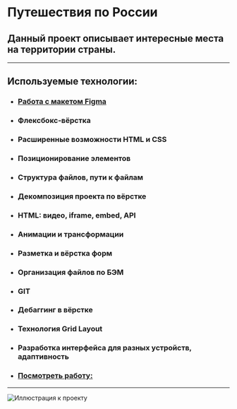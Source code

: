 # **Путешествия по России**

## Данный проект описывает интересные места на территории страны.

---

## Используемые технологии:

- ### [Работа с макетом Figma](https://www.figma.com/file/5S2WSbEFL6awjVWJ0NWL8Q/Sprint-3_-Russia-_-desktop-%2B-mobile?node-id=28503%3A0)
- ### Флексбокс-вёрстка
- ### Расширенные возможности HTML и CSS
- ### Позиционирование элементов
- ### Структура файлов, пути к файлам
- ### Декомпозиция проекта по вёрстке
- ### HTML: видео, iframe, embed, API
- ### Анимации и трансформации
- ### Разметка и вёрстка форм
- ### Организация файлов по БЭМ
- ### GIT
- ### Дебаггинг в вёрстке
- ### Технология Grid Layout
- ### Разработка интерфейса для разных устройств, адаптивность

- ### [Посмотреть работу:](https://tarstabor.github.io/russian-travel/)

---

![Иллюстрация к проекту](https://moiarussia.ru/wp-content/uploads/2015/03/0110.jpg)
